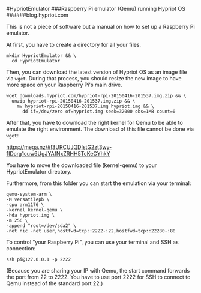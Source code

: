 #HypriotEmulator
###Raspberry Pi emulator (Qemu) running Hypriot OS
######blog.hypriot.com

This is not a piece of software but a manual on how to set up a Raspberry Pi emulator.

At first, you have to create a directory for all your files.

```
mkdir HypriotEmulator && \
  cd HypriotEmulator
```

Then, you can download the latest version of Hypriot OS as an image file via ```wget```.
During that process, you should resize the new image to have more space on your Raspberry Pi's main drive.

```
wget downloads.hypriot.com/hypriot-rpi-20150416-201537.img.zip && \
  unzip hypriot-rpi-20150416-201537.img.zip && \
    mv hypriot-rpi-20150416-201537.img hypriot.img && \
      dd if=/dev/zero of=hypriot.img seek=32000 obs=1MB count=0
```

After that, you have to download the right kernel for Qemu to be able to emulate the right environment.
The download of this file cannot be done via ```wget```:

https://mega.nz/#!3URCUJQD!stG2zt3wy-1IDcrg1cuw6UgJYAfNxZRHH5TcKeCYhkY

You have to move the downloaded file (kernel-qemu) to your HypriotEmulator directory.

Furthermore, from this folder you can start the emulation via your terminal:

```
qemu-system-arm \
-M versatilepb \
-cpu arm1176 \
-kernel kernel-qemu \
-hda hypriot.img \
-m 256 \
-append "root=/dev/sda2" \
-net nic -net user,hostfwd=tcp::2222-:22,hostfwd=tcp::22280-:80
```

To control "your Raspberry Pi", you can use your terminal and SSH as connection:

```
ssh pi@127.0.0.1 -p 2222
```

(Because you are sharing your IP with Qemu, the start command forwards the port from 22 to 2222. You have to use port 2222 for SSH to connect to Qemu instead of the standard port 22.)
